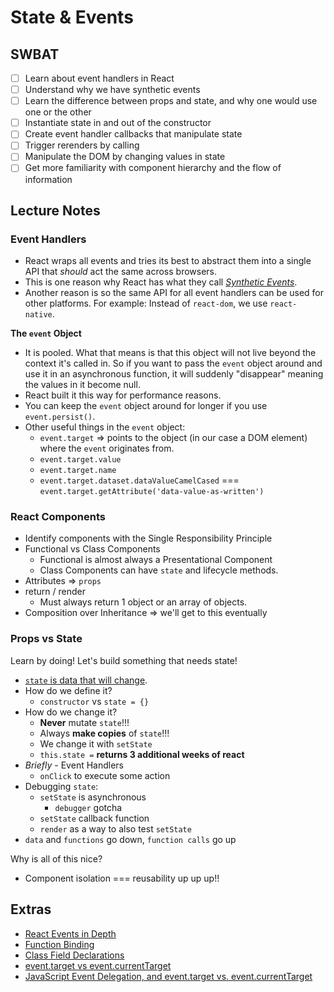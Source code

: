# State & Events

## SWBAT

- [ ] Learn about event handlers in React
- [ ] Understand why we have synthetic events
- [ ] Learn the difference between props and state, and why one would use one or the other
- [ ] Instantiate state in and out of the constructor
- [ ] Create event handler callbacks that manipulate state
- [ ] Trigger rerenders by calling
- [ ] Manipulate the DOM by changing values in state
- [ ] Get more familiarity with component hierarchy and the flow of information

## Lecture Notes

### Event Handlers

- React wraps all events and tries its best to abstract them into a single API that _should_ act the same across browsers.
- This is one reason why React has what they call [_Synthetic Events_](https://reactjs.org/docs/handling-events.html).
- Another reason is so the same API for all event handlers can be used for other platforms. For example: Instead of `react-dom`, we use `react-native`.

**The `event` Object**

- It is pooled. What that means is that this object will not live beyond the context it's called in. So if you want to pass the `event` object around and use it in an asynchronous function, it will suddenly "disappear" meaning the values in it become null.
- React built it this way for performance reasons.
- You can keep the `event` object around for longer if you use `event.persist()`.
- Other useful things in the `event` object:
  - `event.target` => points to the object (in our case a DOM element) where the `event` originates from.
  - `event.target.value`
  - `event.target.name`
  - `event.target.dataset.dataValueCamelCased` === `event.target.getAttribute('data-value-as-written')`

### React Components

- Identify components with the Single Responsibility Principle
- Functional vs Class Components
  - Functional is almost always a Presentational Component
  - Class Components can have `state` and lifecycle methods.
- Attributes => `props`
- return / render
  - Must always return 1 object or an array of objects.
- Composition over Inheritance => we'll get to this eventually

### Props vs State

Learn by doing! Let's build something that needs state!

- [`state` is data that will change](https://facebook.github.io/react-native/docs/state.html).
- How do we define it?
  - `constructor` vs `state = {}`
- How do we change it?
  - **Never** mutate `state`!!!
  - Always **make copies** of `state`!!!
  - We change it with `setState`
  - `this.state =` **returns 3 additional weeks of react**
- _Briefly_ - Event Handlers
  - `onClick` to execute some action
- Debugging `state`:
  - `setState` is asynchronous
    - `debugger` gotcha
  - `setState` callback function
  - `render` as a way to also test `setState`
- `data` and `functions` go down, `function calls` go up

Why is all of this nice?

- Component isolation === reusability up up up!!

## Extras

- [React Events in Depth](https://www.youtube.com/watch?v=dRo_egw7tBc)
- [Function Binding](https://developer.mozilla.org/en-US/docs/Web/JavaScript/Reference/Global_objects/Function/bind)
- [Class Field Declarations](https://github.com/tc39/proposal-class-fields)
- [event.target vs event.currentTarget](https://github.com/facebook/react/issues/5733)
- [JavaScript Event Delegation, and event.target vs. event.currentTarget](https://medium.com/@florenceliang/javascript-event-delegation-and-event-target-vs-event-currenttarget-c9680c3a46d1)
